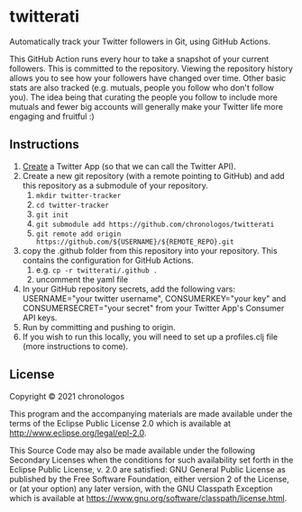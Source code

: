# twitterati

Automatically track your Twitter followers in Git, using GitHub Actions.

This GitHub Action runs every hour to take a snapshot of your current followers. This is committed to the repository. 
Viewing the repository history allows you to see how your followers have changed over time. Other basic stats are also tracked (e.g. mutuals, people you follow who don't follow you). The idea being that curating the people you follow to include more mutuals and fewer big accounts will generally make your Twitter life more engaging and fruitful :)

## Instructions

1. [Create](https://developer.twitter.com/en/apps) a Twitter App (so that we can call the Twitter API).
2. Create a new git repository (with a remote pointing to GitHub) and add this repository as a submodule of your repository.
   1. `mkdir twitter-tracker`
   2. `cd twitter-tracker`
   3. `git init`
   4. `git submodule add https://github.com/chronologos/twitterati`
   5. `git remote add origin https://github.com/${USERNAME}/${REMOTE_REPO}.git`
3. copy the .github folder from this repository into your repository. This contains the configuration for GitHub Actions.
   1. e.g. `cp -r twitterati/.github .`
   2. uncomment the yaml file
4. In your GitHub repository secrets, add the following vars: USERNAME="your twitter username", CONSUMERKEY="your key" and CONSUMERSECRET="your secret" from your Twitter App's Consumer API keys. 
5. Run by committing and pushing to origin.
6. If you wish to run this locally, you will need to set up a profiles.clj file (more instructions to come).

## License

Copyright © 2021 chronologos

This program and the accompanying materials are made available under the
terms of the Eclipse Public License 2.0 which is available at
http://www.eclipse.org/legal/epl-2.0.

This Source Code may also be made available under the following Secondary
Licenses when the conditions for such availability set forth in the Eclipse
Public License, v. 2.0 are satisfied: GNU General Public License as published by
the Free Software Foundation, either version 2 of the License, or (at your
option) any later version, with the GNU Classpath Exception which is available
at https://www.gnu.org/software/classpath/license.html.